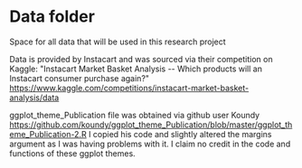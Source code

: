 # Data folder
Space for all data that will be used in this research project

Data is provided by Instacart and was sourced via their competition on Kaggle:
"Instacart Market Basket Analysis --
Which products will an Instacart consumer purchase again?" 
https://www.kaggle.com/competitions/instacart-market-basket-analysis/data

ggplot_theme_Publication file was obtained via github user Koundy
https://github.com/koundy/ggplot_theme_Publication/blob/master/ggplot_theme_Publication-2.R
I copied his code and slightly altered the margins argument as I was having problems with it. I claim no credit in the code and functions of these ggplot themes.
